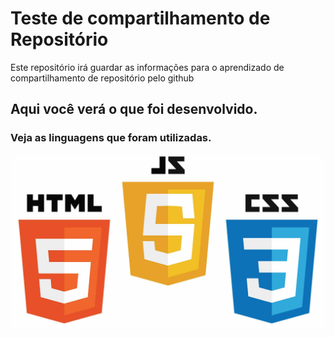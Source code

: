 # Teste de compartilhamento de Repositório

Este repositório irá guardar as informações para o aprendizado de
compartilhamento de repositório pelo github

## Aqui você verá o que foi desenvolvido.

### Veja as linguagens que foram utilizadas.

![Logos HTML CSS e Javascript](/telas/logo.jpg)
